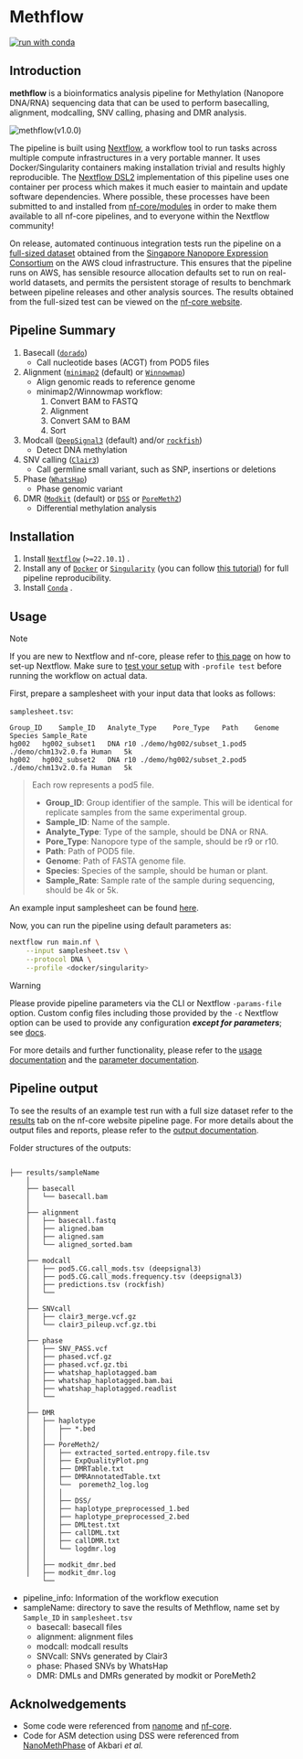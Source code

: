 # Methflow

[![run with conda](http://img.shields.io/badge/run%20with-conda-3EB049?labelColor=000000&logo=anaconda)](https://docs.conda.io/en/latest/)

## Introduction

**methflow** is a bioinformatics analysis pipeline for Methylation (Nanopore DNA/RNA) sequencing data that can be used to perform basecalling, alignment, modcalling, SNV calling, phasing and DMR analysis. 



![methflow(v1.0.0)](E:\Postgraduate\项目\Methflow\methflow(v1.0.0).jpg)



The pipeline is built using [Nextflow](https://www.nextflow.io), a workflow tool to run tasks across multiple compute infrastructures in a very portable manner. It uses Docker/Singularity containers making installation trivial and results highly reproducible.  The [Nextflow DSL2](https://www.nextflow.io/docs/latest/dsl2.html) implementation of this pipeline uses one container per process which makes it much easier to maintain and update software dependencies. Where possible, these processes have been submitted to and installed from [nf-core/modules](https://github.com/nf-core/modules) in order to make them available to all nf-core pipelines, and to everyone within the Nextflow community!

On release, automated continuous integration tests run the pipeline on a [full-sized dataset](https://github.com/nf-core/test-datasets/tree/nanoseq#full-sized-test-data) obtained from the [Singapore Nanopore Expression Consortium](https://github.com/GoekeLab/sg-nex-data) on the AWS cloud infrastructure. This ensures that the pipeline runs on AWS, has sensible resource allocation defaults set to run on real-world datasets, and permits the persistent storage of results to benchmark between pipeline releases and other analysis sources. The results obtained from the full-sized test can be viewed on the [nf-core website](https://nf-co.re/nanoseq/results).

## Pipeline Summary

1. Basecall ([`dorado`](https://github.com/nanoporetech/dorado))
   - Call nucleotide bases (ACGT) from POD5 files
2. Alignment ([`minimap2`](https://github.com/lh3/minimap2) (default) or [`Winnowmap`](https://github.com/marbl/Winnowmap))
   - Align genomic reads to reference genome
   - minimap2/Winnowmap workflow:
     1. Convert BAM to FASTQ
     2. Alignment
     3. Convert SAM to BAM
     4. Sort
3. Modcall ([`DeepSignal3`](https://github.com/PengNi/deepsignal3) (default) and/or [`rockfish`](https://github.com/lbcb-sci/rockfish))
   - Detect DNA methylation
4. SNV calling ([`Clair3`](https://github.com/HKU-BAL/Clair3))
   - Call germline small variant, such as SNP, insertions or deletions
5. Phase ([`WhatsHap`](https://github.com/whatshap/whatshap))
   - Phase genomic variant
6. DMR ([`Modkit`](https://github.com/nanoporetech/modkit) (default) or [`DSS`](https://bioconductor.org/packages/release/bioc/html/DSS.html) or [`PoreMeth2`](https://github.com/Lab-CoMBINE/PoreMeth2))
   - Differential methylation analysis


## Installation

1. Install [`Nextflow`](https://www.nextflow.io/docs/latest/getstarted.html#installation) (`>=22.10.1`) .
2. Install any of [`Docker`](https://docs.docker.com/engine/installation/) or [`Singularity`](https://www.sylabs.io/guides/3.0/user-guide/) (you can follow [this tutorial](https://singularity-tutorial.github.io/01-installation/)) for full pipeline reproducibility. 
3. Install [`Conda`](https://docs.conda.io/projects/conda/en/latest/user-guide/install/linux.html) .

## Usage

> [!NOTE]
> If you are new to Nextflow and nf-core, please refer to [this page](https://nf-co.re/docs/usage/installation) on how to set-up Nextflow. Make sure to [test your setup](https://nf-co.re/docs/usage/introduction#how-to-run-a-pipeline) with `-profile test` before running the workflow on actual data.

First, prepare a samplesheet with your input data that looks as follows:

`samplesheet.tsv`:

```tsv
Group_ID	Sample_ID  	Analyte_Type	Pore_Type	Path	Genome	Species	Sample_Rate
hg002	hg002_subset1	DNA	r10	./demo/hg002/subset_1.pod5	./demo/chm13v2.0.fa	Human	5k
hg002	hg002_subset2	DNA	r10	./demo/hg002/subset_2.pod5	./demo/chm13v2.0.fa	Human	5k
```

> Each row represents a pod5 file.
>
> - **Group_ID**: Group identifier of the sample. This will be identical for replicate samples from the same experimental group.
> - **Sample_ID**: Name of the sample.
> - **Analyte_Type**: Type of the sample, should be DNA or RNA.
> - **Pore_Type**: Nanopore type of the sample, should be r9 or r10.
> - **Path**: Path of POD5 file. 
> - **Genome**: Path of FASTA genome file.
> - **Species**: Species of the sample, should be human or plant.
> - **Sample_Rate**: Sample rate of the sample during sequencing, should be 4k or 5k.

An example input samplesheet can be found [here](samplesheet.tsv).

Now, you can run the pipeline using default parameters as:

```bash
nextflow run main.nf \
    --input samplesheet.tsv \
    --protocol DNA \
    --profile <docker/singularity>
```

> [!WARNING]
> Please provide pipeline parameters via the CLI or Nextflow `-params-file` option. Custom config files including those provided by the `-c` Nextflow option can be used to provide any configuration _**except for parameters**_; see [docs](https://nf-co.re/docs/usage/getting_started/configuration#custom-configuration-files).

For more details and further functionality, please refer to the [usage documentation]( ) and the [parameter documentation]( ).

## Pipeline output

To see the results of an example test run with a full size dataset refer to the [results]( ) tab on the nf-core website pipeline page.
For more details about the output files and reports, please refer to the [output documentation]( ).

Folder structures of the outputs:

```text

├── results/sampleName
    │
    ├── basecall
    │   └── basecall.bam
    │
    ├── alignment
    │   ├── basecall.fastq
    │   ├── aligned.bam
    │   ├── aligned.sam
    │   └── aligned_sorted.bam
    │
    ├── modcall
    │   ├── pod5.CG.call_mods.tsv (deepsignal3)
    │   ├── pod5.CG.call_mods.frequency.tsv (deepsignal3)
    │   ├── predictions.tsv (rockfish)
    │   └── 
    │
    ├── SNVcall
    │   ├── clair3_merge.vcf.gz
    │   └── clair3_pileup.vcf.gz.tbi
    │
    ├── phase
    │   ├── SNV_PASS.vcf
    │   ├── phased.vcf.gz
    │   ├── phased.vcf.gz.tbi
    │   ├── whatshap_haplotagged.bam
    │   ├── whatshap_haplotagged.bam.bai
    │   ├── whatshap_haplotagged.readlist
    │   └── 
    │
    ├── DMR
    │   ├── haplotype
    │   │   ├── *.bed
    │   │   │
    │   ├── PoreMeth2/ 
    │   │   ├── extracted_sorted.entropy.file.tsv
    │   │   ├── ExpQualityPlot.png
    │   │   ├── DMRTable.txt
    │   │   ├── DMRAnnotatedTable.txt
    │   │   └──  poremeth2_log.log
    │   │   │
    │   │   ├── DSS/ 
    │   │   ├── haplotype_preprocessed_1.bed
    │   │   ├── haplotype_preprocessed_2.bed
    │   │   ├── DMLtest.txt
    │   │   ├── callDML.txt
    │   │   ├── callDMR.txt
    │   │   └── logdmr.log
    │   │
    │   ├── modkit_dmr.bed
    │   ├── modkit_dmr.log
        └── 

```

- pipeline_info: Information of the workflow execution
- sampleName: directory to save the results of Methflow, name set by `Sample_ID` in `samplesheet.tsv`
  - basecall: basecall files
  - alignment: alignment files
  - modcall: modcall results
  - SNVcall: SNVs generated by Clair3
  - phase: Phased SNVs by WhatsHap
  - DMR: DMLs and DMRs generated by modkit or PoreMeth2



## Acknolwedgements

- Some code were referenced from [nanome](https://github.com/TheJacksonLaboratory/nanome) and [nf-core](https://github.com/nf-core).
- Code for ASM detection using DSS were referenced from [NanoMethPhase](https://github.com/vahidAK/NanoMethPhase) of Akbari *et al.*
